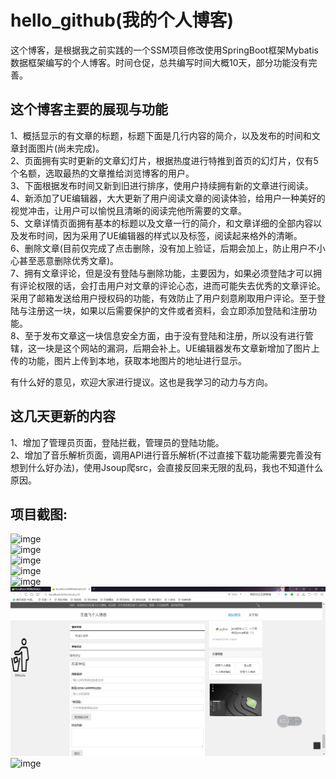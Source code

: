 # hello_github(我的个人博客)
这个博客，是根据我之前实践的一个SSM项目修改使用SpringBoot框架Mybatis数据框架编写的个人博客。时间仓促，总共编写时间大概10天，部分功能没有完善。  
## 这个博客主要的展现与功能  
1、概括显示的有文章的标题，标题下面是几行内容的简介，以及发布的时间和文章封面图片(尚未完成)。  
2、页面拥有实时更新的文章幻灯片，根据热度进行特推到首页的幻灯片，仅有5个名额，选取最热的文章推给浏览博客的用户。  
3、下面根据发布时间又新到旧进行排序，使用户持续拥有新的文章进行阅读。  
4、新添加了UE编辑器，大大更新了用户阅读文章的阅读体验，给用户一种美好的视觉冲击，让用户可以愉悦且清晰的阅读完他所需要的文章。  
5、文章详情页面拥有基本的标题以及文章一行的简介，和文章详细的全部内容以及发布时间，因为采用了UE编辑器的样式以及标签，阅读起来格外的清晰。  
6、删除文章(目前仅完成了点击删除，没有加上验证，后期会加上，防止用户不小心甚至恶意删除优秀文章)。  
7、拥有文章评论，但是没有登陆与删除功能，主要因为，如果必须登陆才可以拥有评论权限的话，会打击用户对文章的评论心态，进而可能失去优秀的文章评论。采用了邮箱发送给用户授权码的功能，有效防止了用户刻意刷取用户评论。至于登陆与注册这一块，如果以后需要保护的文件或者资料，会立即添加登陆和注册功能。  
8、至于发布文章这一块信息安全方面，由于没有登陆和注册，所以没有进行管辖，这一块是这个网站的漏洞，后期会补上。UE编辑器发布文章新增加了图片上传的功能，图片上传到本地，获取本地图片的地址进行显示。  
  
有什么好的意见，欢迎大家进行提议。这也是我学习的动力与方向。  


## 这几天更新的内容  
1、增加了管理员页面，登陆拦截，管理员的登陆功能。  
2、增加了音乐解析页面，调用API进行音乐解析(不过直接下载功能需要完善没有想到什么好办法)，使用Jsoup爬src，会直接反回来无限的乱码，我也不知道什么原因。  
## 项目截图:  
![imge](https://github.com/wyf2215087636/myBlog/blob/master/img/1.png)  
![imge](https://github.com/wyf2215087636/myBlog/blob/master/img/2.png)  
![imge](https://github.com/wyf2215087636/myBlog/blob/master/img/3.png)  
![imge](https://github.com/wyf2215087636/myBlog/blob/master/img/4.png)  
![imge](https://github.com/wyf2215087636/myBlog/blob/master/img/5.png)  
![imge](https://github.com/wyf2215087636/hello_github/blob/master/项目截图/6.png)  
![imge](https://github.com/wyf2215087636/myBlog/blob/master/img/7.png)  

